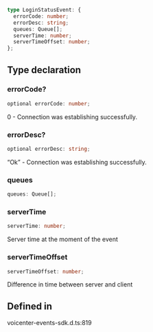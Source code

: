 ```ts
type LoginStatusEvent: {
  errorCode: number;
  errorDesc: string;
  queues: Queue[];
  serverTime: number;
  serverTimeOffset: number;
};
```

## Type declaration

### errorCode?

```ts
optional errorCode: number;
```

0 - Connection was establishing successfully.

### errorDesc?

```ts
optional errorDesc: string;
```

“Ok” - Connection was establishing successfully.

### queues

```ts
queues: Queue[];
```

### serverTime

```ts
serverTime: number;
```

Server time at the moment of the event

### serverTimeOffset

```ts
serverTimeOffset: number;
```

Difference in time between server and client

## Defined in

voicenter-events-sdk.d.ts:819
